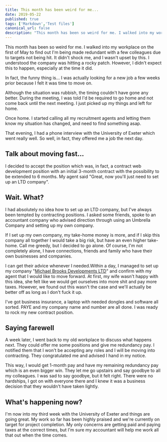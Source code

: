 ```yaml
---
title: This month has been weird for me...
date: 2019-05-22
published: true
tags: ['Markdown','Test files']
canonical_url: false
description: "This month has been so weird for me. I walked into my workplace on the first of May to find out I'm being made redundant with a few colleagues due to targets not being hit. It didn't shock me, and I wasn't upset by this. I understood the company was hitting a rocky patch. However, I didn't expect this to happen, especially at the time it did."
---
```


This month has been so weird for me. I walked into my workplace on the first of May to find out I'm being made redundant with a few colleagues due to targets not being hit. It didn't shock me, and I wasn't upset by this. I understood the company was hitting a rocky patch. However, I didn't expect this to happen, especially at the time it did.

In fact, the funny thing is... I was actually looking for a new job a few weeks prior because I felt it was time to move on.

Although the situation was rubbish, the timing couldn't have gone any better. During the meeting, I was told I'd be required to go home and not come back until the next meeting. I just picked up my things and left for home.

Once home. I started calling all my recruitment agents and letting them know my situation has changed, and need to find something asap.

That evening, I had a phone interview with the University of Exeter which went really well. So well, in fact, they offered me a job the next day.

## Talk about moving fast...

I decided to accept the position which was, in fact, a contract web development position with an initial 3-month contract with the possibility to be extended to 6 months. My agent said "Great, now you'll just need to set up an LTD company".

## Wait. What?

I had absolutely no idea how to set up an LTD company, but I've always been tempted by contracting positions. I asked some friends, spoke to an accountant company who advised direction through using an Umbrella Company and setting up my own company.

If I set up my own company, my take-home money is more, and if I skip this company all together I would take a big risk, but have an even higher take-home. Call me greedy, but I decided to go alone. Of course, I'm not completely alone, I have connections, friends and family who have their own businesses and companies.

I can get their advice whenever I needed.Within a day, I managed to set up my company "[Michael Brooks Developments LTD](https://michaelbrooks.dev/)" and confirm with my agent that I would like to move forward. At first, my wife wasn't happy with this idea, she felt like we would get ourselves into more shit and pay more taxes. However, we found out this wasn't the case and we'll actually be better off as long as I don't fuck it up.

I've got business insurance, a laptop with needed dongles and software all sorted. PAYE and my company name and number are all done. I was ready to rock my new contract position.

## Saying farewell

A week later, I went back to my old workplace to discuss what happens next. They could offer me some positions and give me redundancy pay. I notified them that I won't be accepting any roles and I will be moving into contracting. They congratulated me and advised I hand in my notice.

This way, I would get 1-month pay and have my remaining redundancy pay which is an even bigger win. They let me go upstairs and say goodbye to all my colleagues. I was sad to say goodbye, but it felt right. There were no hardships, I got on with everyone there and I knew it was a business decision that they wouldn't have taken lightly.

## What's happening now?

I'm now into my third week with the University of Exeter and things are going great. My work so far has been highly praised and we're currently on target for project completion. My only concerns are getting paid and paying taxes at the correct times, but I'm sure my accountant will help me work all that out when the time comes.
